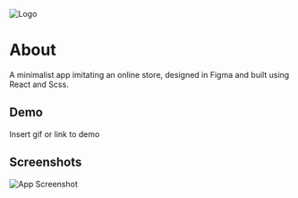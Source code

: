 
![Logo](https://dev-to-uploads.s3.amazonaws.com/uploads/articles/th5xamgrr6se0x5ro4g6.png)


# About

A minimalist app imitating an online store, designed in Figma and built using React and Scss.



## Demo

Insert gif or link to demo


## Screenshots

![App Screenshot](https://via.placeholder.com/468x300?text=App+Screenshot+Here)

